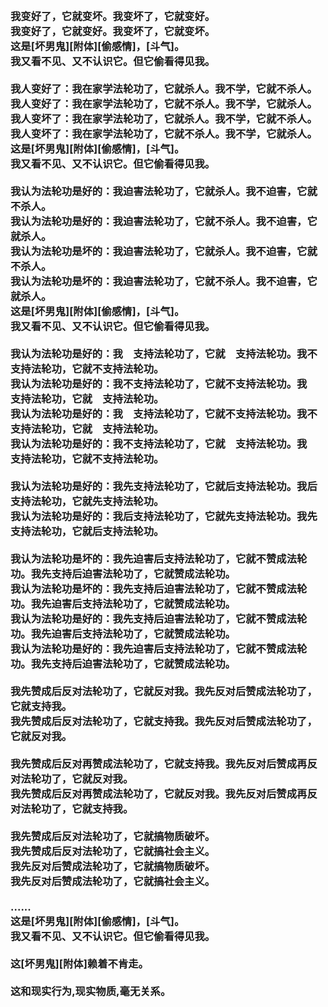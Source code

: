 <h3>
<br>我变好了，它就变坏。我变坏了，它就变好。
<br>我变好了，它就变好。我变坏了，它就变坏。
<br>这是[坏男鬼][附体][偷感情]，[斗气]。
<br>我又看不见、又不认识它。但它偷看得见我。
<br>
<br>我人变好了：我在家学法轮功了，它就杀人。我不学，它就不杀人。
<br>我人变好了：我在家学法轮功了，它就不杀人。我不学，它就杀人。
<br>我人变坏了：我在家学法轮功了，它就杀人。我不学，它就不杀人。
<br>我人变坏了：我在家学法轮功了，它就不杀人。我不学，它就杀人。
<br>这是[坏男鬼][附体][偷感情]，[斗气]。
<br>我又看不见、又不认识它。但它偷看得见我。
<br>
<br>我认为法轮功是好的：我迫害法轮功了，它就杀人。我不迫害，它就不杀人。
<br>我认为法轮功是好的：我迫害法轮功了，它就不杀人。我不迫害，它就杀人。
<br>我认为法轮功是坏的：我迫害法轮功了，它就杀人。我不迫害，它就不杀人。
<br>我认为法轮功是坏的：我迫害法轮功了，它就不杀人。我不迫害，它就杀人。
<br>这是[坏男鬼][附体][偷感情]，[斗气]。
<br>我又看不见、又不认识它。但它偷看得见我。
<br>
<br>我认为法轮功是好的：我　支持法轮功了，它就　支持法轮功。我不支持法轮功，它就不支持法轮功。
<br>我认为法轮功是好的：我不支持法轮功了，它就不支持法轮功。我　支持法轮功，它就　支持法轮功。
<br>我认为法轮功是好的：我　支持法轮功了，它就不支持法轮功。我不支持法轮功，它就　支持法轮功。
<br>我认为法轮功是好的：我不支持法轮功了，它就　支持法轮功。我　支持法轮功，它就不支持法轮功。
<br>
<br>我认为法轮功是好的：我先支持法轮功了，它就后支持法轮功。我后支持法轮功，它就先支持法轮功。
<br>我认为法轮功是好的：我后支持法轮功了，它就先支持法轮功。我先支持法轮功，它就后支持法轮功。
<br>
<br>我认为法轮功是坏的：我先迫害后支持法轮功了，它就不赞成法轮功。我先支持后迫害法轮功了，它就赞成法轮功。
<br>我认为法轮功是坏的：我先支持后迫害法轮功了，它就不赞成法轮功。我先迫害后支持法轮功了，它就赞成法轮功。
<br>我认为法轮功是好的：我先支持后迫害法轮功了，它就不赞成法轮功。我先迫害后支持法轮功了，它就赞成法轮功。
<br>我认为法轮功是好的：我先迫害后支持法轮功了，它就不赞成法轮功。我先支持后迫害法轮功了，它就赞成法轮功。
<br>
<br>我先赞成后反对法轮功了，它就反对我。我先反对后赞成法轮功了，它就支持我。
<br>我先赞成后反对法轮功了，它就支持我。我先反对后赞成法轮功了，它就反对我。
<br>
<br>我先赞成后反对再赞成法轮功了，它就支持我。我先反对后赞成再反对法轮功了，它就反对我。
<br>我先赞成后反对再赞成法轮功了，它就反对我。我先反对后赞成再反对法轮功了，它就支持我。
<br>
<br>我先赞成后反对法轮功了，它就搞物质破坏。
<br>我先赞成后反对法轮功了，它就搞社会主义。
<br>我先反对后赞成法轮功了，它就搞物质破坏。
<br>我先反对后赞成法轮功了，它就搞社会主义。
<br>
<br>......
<br>这是[坏男鬼][附体][偷感情]，[斗气]。
<br>我又看不见、又不认识它。但它偷看得见我。
<br>
<br>这[坏男鬼][附体]赖着不肯走。
<br>
<br>这和现实行为,现实物质,毫无关系。
</h3>
